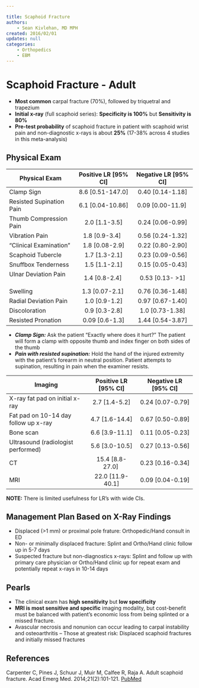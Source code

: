 ```yaml
---

title: Scaphoid Fracture
authors:
    - Sean Kivlehan, MD MPH
created: 2016/02/01
updates: null
categories:
    - Orthopedics
    - EBM
---
```


# Scaphoid Fracture - Adult

- **Most common** carpal fracture (70%), followed by triquetral and trapezium
- **Initial x-ray** (full scaphoid series): **Specificity is 100%** but **Sensitivity is 80%**
- **Pre-test probability** of scaphoid fracture in patient with scaphoid wrist pain and non-diagnostic x-rays is about **25%** (17-38% across 4 studies in this meta-analysis)

## Physical Exam

| **Physical Exam**         | **Positive LR** [95% CI] | **Negative LR** [95% CI] |
| ------------------------- | :----------------------: | :----------------------: |
| Clamp Sign                |     8.6 [0.51-147.0]     |     0.40 [0.14-1.18]     |
| Resisted Supination Pain  |     6.1 [0.04-10.86]     |     0.09 [0.00-11.9]     |
| Thumb Compression Pain    |       2.0 [1.1-3.5]      |     0.24 [0.06-0.99]     |
| Vibration Pain            |      1.8 [0.9-3.4]       |     0.56 [0.24-1.32]     |
| “Clinical Examination”    |      1.8 [0.08-2.9]      |     0.22 [0.80-2.90]     |
| Scaphoid Tubercle         |       1.7 [1.3-2.1]      |     0.23 [0.09-0.56]     |
| Snuffbox Tenderness       |       1.5 [1.1-2.1]      |     0.15 [0.05-0.43]     |
| Ulnar Deviation Pain      |      1.4 [0.8-2.4]       |    0.53 [0.13- &gt;1]    |
| Swelling                  |      1.3 [0.07-2.1]      |     0.76 [0.36-1.48]     |
| Radial Deviation Pain     |       1.0 [0.9-1.2]      |     0.97 [0.67-1.40]     |
| Discoloration             |       0.9 [0.3-2.8]      |      1.0 [0.73-1.38]     |
| Resisted Pronation        |      0.09 [0.6-1.3]      |     1.44 [0.54-3.87]     |

- **_Clamp Sign:_** Ask the patient “Exactly where does it hurt?” The patient will form a clamp with opposite thumb and index finger on both sides of the thumb
- **_Pain with resisted supination:_** Hold the hand of the injured extremity with the patient’s forearm in neutral position. Patient attempts to supination, resulting in pain when the examiner resists.

| **Imaging**                          | **Positive LR** [95% CI] | **Negative LR** [95% CI] |
| ------------------------------------ | :----------------------: | :----------------------: |
| X-ray fat pad on initial x-ray       |       2.7 [1.4-5.2]      |     0.24 [0.07-0.79]     |
| Fat pad on 10-14 day follow up x-ray |      4.7 [1.6-14.4]      |     0.67 [0.50-0.89]     |
| Bone scan                            |      6.6 [3.9-11.1]      |     0.11 [0.05-0.23]     |
| Ultrasound (radiologist performed)   |      5.6 [3.0-10.5]      |     0.27 [0.13-0.56]     |
| CT                                   |     15.4 [8.8-27.0]      |     0.23 [0.16-0.34]     |
| MRI                                  |     22.0 [11.9-40.1]     |     0.09 [0.04-0.19]     |

**NOTE:** There is limited usefulness for LR’s with wide CIs.

## Management Plan Based on X-Ray Findings

- Displaced (>1 mm) or proximal pole frature: Orthopedic/Hand consult in ED
- Non- or minimally displaced fracture: Splint and Ortho/Hand clinic follow up in 5-7 days
- Suspected fracture but non-diagnostics x-rays: Splint and follow up with primary care physician or Ortho/Hand clinic up for repeat exam and potentially repeat x-rays in 10-14 days

## Pearls

- The clinical exam has **high sensitivity** but **low specificity**
- **MRI is most sensitive and specific** imaging modality, but cost-benefit must be balanced with patient’s economic loss from being splinted or a missed fracture.
- Avascular necrosis and nonunion can occur leading to carpal instability and osteoarthritis 
  –   Those at greatest risk: Displaced scaphoid fractures and initially missed fractures

## References

Carpenter C, Pines J, Schuur J, Muir M, Calfee R, Raja A. Adult scaphoid fracture. Acad Emerg Med. 2014;21(2):101-121. [PubMed](https://www.ncbi.nlm.nih.gov/pubmed/24673666)
